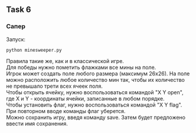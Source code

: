 ## Task 6
### Сапер

Запуск:  
```
python minesweeper.py
```

Правила такие же, как и в классической игре.  
Для победы нужно пометить флажками все мины на поле.  
Игрок может создать поле любого размера (максимум 26х26). На поле можно расположить любое количество мин так, чтобы их количество не превышало трети всех ячеек поля.  
Чтобы открыть ячейку, нужно воспользоваться командой "X Y open", где X и Y - координаты ячейки, записанные в любом порядке.  
Чтобы установить флаг, нужно воспользоваться командой "X Y flag". При повторном вводе команды флаг уберется.  
Можно сохранить игру, введя команду save. Затем будет предложено ввести имя сохранения.
